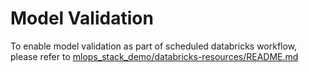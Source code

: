 # Model Validation
To enable model validation as part of scheduled databricks workflow, please refer to [mlops_stack_demo/databricks-resources/README.md](../databricks-resources/README.md)
